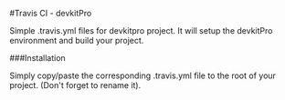 #Travis CI - devkitPro

Simple .travis.yml files for devkitpro project.
It will setup the devkitPro environment and build your project.

###Installation

Simply copy/paste the corresponding .travis.yml file to the root of your project. (Don't forget to rename it).